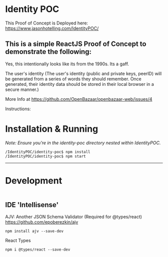 # Identity POC

This Proof of Concept is Deployed here: https://www.jasonhotelling.com/IdentityPOC/

## This is a simple ReactJS Proof of Concept to demonstrate the following:
Yes, this intentionally looks like its from the 1990s. Its a gaff.

The user's identity (The user's identity (public and private keys, peerID) will be generated from a
series of words they should remember. Once generated, their identity data should be stored in their
local browser in a secure manner.)

More Info at https://github.com/OpenBazaar/openbazaar-web/issues/4

Instructions:

# Installation & Running

_Note: Ensure you're in the identity-poc directory nested within IdentityPOC._
```
/IdentityPOC/identity-poc$ npm install
/IdentityPOC/identity-poc$ npm start
```

_____
# Development

```
```
## IDE 'Intellisense'
AJV: Another JSON Schema Validator (Required for @types/react)
https://github.com/epoberezkin/ajv
```
npm install ajv --save-dev
```

React Types
```
npm i @types/react --save-dev
```

